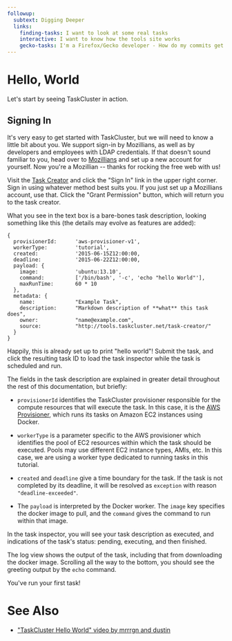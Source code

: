 ```yaml
---
followup:
  subtext: Digging Deeper
  links:
    finding-tasks: I want to look at some real tasks
    interactive: I want to know how the tools site works
    gecko-tasks: I'm a Firefox/Gecko developer - How do my commits get built?
---
```

# Hello, World

Let's start by seeing TaskCluster in action.

## Signing In

It's very easy to get started with TaskCluster, but we will need to know a little bit about you.
We support sign-in by Mozillians, as well as by developers and employees with LDAP credentials.
If that doesn't sound familiar to you, head over to [Mozillians](https://mozillians.org) and set up a new account for yourself.
Now you're a Mozillian -- thanks for rocking the free web with us!

Visit the [Task Creator](https://tools.taskcluster.net/task-creator) and click the "Sign In" link in the upper right corner.
Sign in using whatever method best suits you.
If you just set up a Mozillians account, use that.
Click the "Grant Permission" button, which will return you to the task creator.

What you see in the text box is a bare-bones task description, looking something like this (the details may evolve as features are added):

    {
      provisionerId:      'aws-provisioner-v1',
      workerType:         'tutorial',
      created:            '2015-06-15Z12:00:00,
      deadline:           '2015-06-22Z12:00:00,
      payload: {
        image:            'ubuntu:13.10',
        command:          ['/bin/bash', '-c', 'echo "hello World"'],
        maxRunTime:       60 * 10
      },
      metadata: {
        name:             "Example Task",
        description:      "Markdown description of **what** this task does",
        owner:            "name@example.com",
        source:           "http://tools.taskcluster.net/task-creator/"
      }
    }

Happily, this is already set up to print "hello world"!
Submit the task, and click the resulting task ID to load the task inspector while the task is scheduled and run.

The fields in the task description are explained in greater detail throughout the rest of this documentation, but briefly:

 * `provisionerId` identifies the TaskCluster provisioner responsible for the compute resources that will execute the task.
   In this case, it is the [AWS Provisioner](/services/aws-provisioner), which runs its tasks on Amazon EC2 instances using Docker.
 * `workerType` is a parameter specific to the AWS provisioner which identifies the pool of EC2 resources within which the task should be executed.
   Pools may use different EC2 instance types, AMIs, etc.
   In this case, we are using a worker type dedicated to running tasks in this tutorial.

 * `created` and `deadline` give a time boundary for the task.
   If the task is not completed by its deadline, it will be resolved as `exception` with reason `"deadline-exceeded"`.

 * The `payload` is interpreted by the Docker worker.
   The `image` key specifies the docker image to pull, and the `command` gives the command to run within that image.

In the task inspector, you will see your task description as executed, and indications of the task's status: pending, executing, and then finished.

The log view shows the output of the task, including that from downloading the docker image.
Scrolling all the way to the bottom, you should see the greeting output by the `echo` command.

You've run your first task!

# See Also

 * ["TaskCluster Hello World" video by mrrrgn and dustin](https://vreplay.mozilla.com/replay/showRecordingExternal.html?key=7AvN2iczQYcI3lY)
